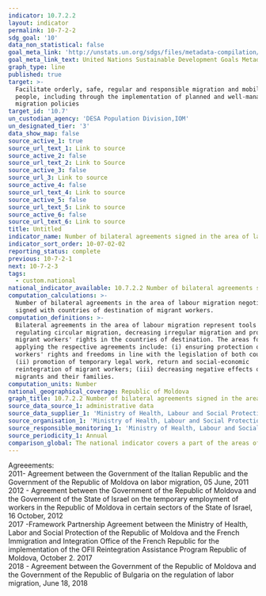 ```yaml
---
indicator: 10.7.2.2
layout: indicator
permalink: 10-7-2-2
sdg_goal: '10'
data_non_statistical: false
goal_meta_link: 'http://unstats.un.org/sdgs/files/metadata-compilation/Metadata-Goal-10.pdf'
goal_meta_link_text: United Nations Sustainable Development Goals Metadata (pdf 564kB)
graph_type: line
published: true
target: >-
  Facilitate orderly, safe, regular and responsible migration and mobility of
  people, including through the implementation of planned and well-managed
  migration policies
target_id: '10.7'
un_custodian_agency: 'DESA Population Division,IOM'
un_designated_tier: '3'
data_show_map: false
source_active_1: true
source_url_text_1: Link to source
source_active_2: false
source_url_text_2: Link to Source
source_active_3: false
source_url_3: Link to source
source_active_4: false
source_url_text_4: Link to source
source_active_5: false
source_url_text_5: Link to source
source_active_6: false
source_url_text_6: Link to source
title: Untitled
indicator_name: Number of bilateral agreements signed in the area of labour migration
indicator_sort_order: 10-07-02-02
reporting_status: complete
previous: 10-7-2-1
next: 10-7-2-3
tags:
  - custom.national
national_indicator_available: 10.7.2.2 Number of bilateral agreements signed in the area of labour migration
computation_calculations: >-
  Number of bilateral agreements in the area of labour migration negotiated and
  signed with countries of destination of migrant workers.
computation_definitions: >-
  Bilateral agreements in the area of labour migration represent tools for
  regulating circular migration, decreasing irregular migration and protecting
  migrant workers' rights in the countries of destination. The areas for
  applying the respective agreements include: (i) ensuring protection of migrant
  workers' rights and freedoms in line with the legislation of both countries;
  (ii) promotion of temporary legal work, return and social-economic
  reintegration of migrant workers; (iii) decreasing negative effects on
  migrants and their families.
computation_units: Number
national_geographical_coverage: Republic of Moldova
graph_title: 10.7.2.2 Number of bilateral agreements signed in the area of labour migration
source_data_source_1: administrative data
source_data_supplier_1: 'Ministry of Health, Labour and Social Protection'
source_organisation_1: 'Ministry of Health, Labour and Social Protection'
source_responsible_monitoring_1: 'Ministry of Health, Labour and Social Protection'
source_periodicity_1: Annual
comparison_global: The national indicator covers a part of the areas of the global indicator
---
```

Agreeements: <br>
2011- Agreement between the Government of the Italian Republic and the Government of the Republic of Moldova on labor migration, 05 June, 2011 <br>
2012 - Agreement between the Government of the Republic of Moldova and the Government of the State of Israel on the temporary employment of workers in the Republic of Moldova in certain sectors of the State of Israel, 16 October, 2012 <br>
2017 -Framework Partnership Agreement between the Ministry of Health, Labor and Social Protection of the Republic of Moldova and the French Immigration and Integration Office of the French Republic for the implementation of the OFII Reintegration Assistance Program Republic of Moldova, October 2. 2017 <br>
2018 - Agreement between the Government of the Republic of Moldova and the Government of the Republic of Bulgaria on the regulation of labor migration, June 18, 2018
